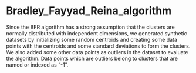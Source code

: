# Bradley_Fayyad_Reina_algorithm
Since the BFR algorithm has a strong assumption that the clusters are normally distributed with independent dimensions, we generated synthetic datasets by initializing some random centroids and creating some data points with the centroids and some standard deviations to form the clusters. We also added some other data points as outliers in the dataset to evaluate the algorithm. Data points which are outliers belong to clusters that are named or indexed as “-1”.
